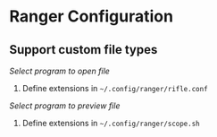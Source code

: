 # Ranger Configuration

## Support custom file types
*Select program to open file*
1. Define extensions in `~/.config/ranger/rifle.conf`

*Select program to preview file*
1. Define extensions in `~/.config/ranger/scope.sh`
